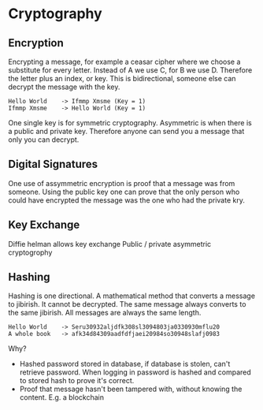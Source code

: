 # Cryptography

## Encryption

Encrypting a message, for example a ceasar cipher where we choose a substitute for every letter.  Instead of A we use C, for B we use D.  Therefore the letter plus an index, or key.  This is bidirectional, someone else can decrypt the message with the key.

```
Hello World    -> Ifmmp Xmsme (Key = 1)
Ifmmp Xmsme    -> Hello World (Key = 1)
```

One single key is for symmetric cryptography.  Asymmetric is when there is a public and private key.  Therefore anyone can send you a message that only you can decrypt.

## Digital Signatures

One use of assymmetric encryption is proof that a message was from someone.  Using the public key one can prove that the only person who could have encrypted the message was the one who had the private kry.

## Key Exchange

Diffie helman allows key exchange
Public / private asymmetric cryptogrophy

## Hashing

Hashing is one directional.  A mathematical method that converts a message to jibirish.  It cannot be decrypted.  The same message always converts to the same jibirish.  All messages are always the same length.

```
Hello World    -> Seru30932aljdfk308sl3094803ja0330930mflu20
A whole book   -> afk34d84309aadfdfjaei20984so30948slafj0983
```

Why?
* Hashed password stored in database, if database is stolen, can't retrieve password.  When logging in password is hashed and compared to stored hash to prove it's correct.
* Proof that message hasn't been tampered with, without knowing the content. E.g. a blockchain

